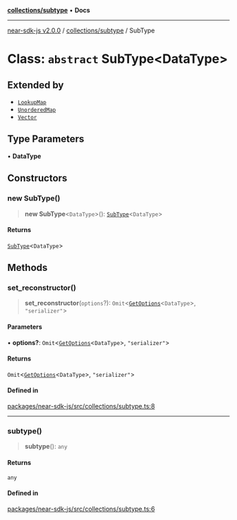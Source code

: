[**collections/subtype**](../README.md) • **Docs**

***

[near-sdk-js v2.0.0](../../../packages.md) / [collections/subtype](../README.md) / SubType

# Class: `abstract` SubType\<DataType\>

## Extended by

- [`LookupMap`](../../lookup-map/classes/LookupMap.md)
- [`UnorderedMap`](../../unordered-map/classes/UnorderedMap.md)
- [`Vector`](../../vector/classes/Vector.md)

## Type Parameters

• **DataType**

## Constructors

### new SubType()

> **new SubType**\<`DataType`\>(): [`SubType`](SubType.md)\<`DataType`\>

#### Returns

[`SubType`](SubType.md)\<`DataType`\>

## Methods

### set\_reconstructor()

> **set\_reconstructor**(`options`?): `Omit`\<[`GetOptions`](../../../types/collections/interfaces/GetOptions.md)\<`DataType`\>, `"serializer"`\>

#### Parameters

• **options?**: `Omit`\<[`GetOptions`](../../../types/collections/interfaces/GetOptions.md)\<`DataType`\>, `"serializer"`\>

#### Returns

`Omit`\<[`GetOptions`](../../../types/collections/interfaces/GetOptions.md)\<`DataType`\>, `"serializer"`\>

#### Defined in

[packages/near-sdk-js/src/collections/subtype.ts:8](https://github.com/near/near-sdk-js/blob/b58ac04fc6dff2f1120e9098c0cb059493486598/packages/near-sdk-js/src/collections/subtype.ts#L8)

***

### subtype()

> **subtype**(): `any`

#### Returns

`any`

#### Defined in

[packages/near-sdk-js/src/collections/subtype.ts:6](https://github.com/near/near-sdk-js/blob/b58ac04fc6dff2f1120e9098c0cb059493486598/packages/near-sdk-js/src/collections/subtype.ts#L6)
